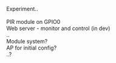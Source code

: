 Experiment..<br><br>
PIR module on GPIO0<br>
Web server - monitor and control (in dev)<br>
..<br>
Module system?<br>
AP for initial config?<br>
..?
